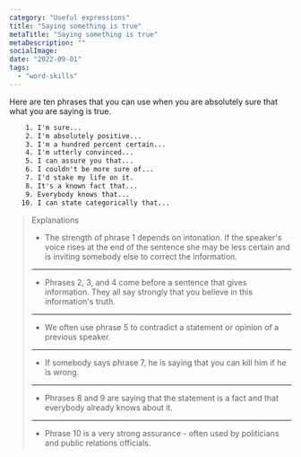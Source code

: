 ```yaml
---
category: "Useful expressions"
title: "Saying something is true"
metaTitle: "Saying something is true"
metaDescription: ""
socialImage:
date: "2022-09-01"
tags:
  - "word-skills"
---
```


Here are ten phrases that you can use when you are absolutely sure that what you are saying is true.

```txt
    1. I'm sure...
    2. I'm absolutely positive...
    3. I'm a hundred percent certain...
    4. I'm utterly convinced...
    5. I can assure you that...
    6. I couldn't be more sure of...
    7. I'd stake my life on it.
    8. It's a known fact that...
    9. Everybody knows that...
   10. I can state categorically that...
```

> Explanations
>
> - The strength of phrase 1 depends on intonation. If the speaker's voice rises at the end of the sentence she may be less certain and is inviting somebody else to correct the information.
>
> ---
>
> - Phrases 2, 3, and 4 come before a sentence that gives information. They all say strongly that you believe in this information's truth.
>
> ---
>
> - We often use phrase 5 to contradict a statement or opinion of a previous speaker.
>
> ---
>
> - If somebody says phrase 7, he is saying that you can kill him if he is wrong.
>
> ---
>
> - Phrases 8 and 9 are saying that the statement is a fact and that everybody already knows about it.
>
> ---
>
> - Phrase 10 is a very strong assurance - often used by politicians and public relations officials.
